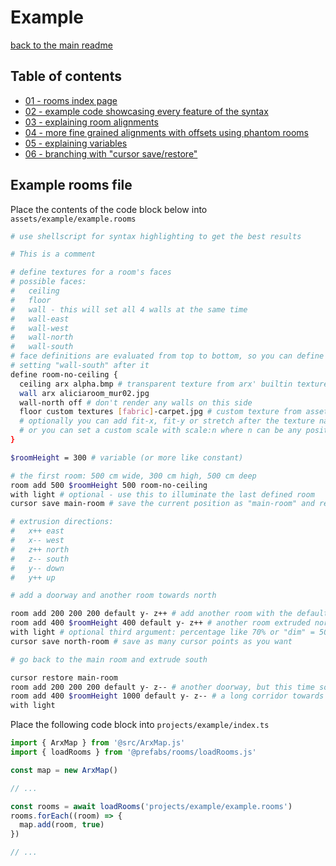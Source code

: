 # Example

[back to the main readme](../01-readme.md)

## Table of contents

- [01 - rooms index page](./01-readme.md)
- [02 - example code showcasing every feature of the syntax](./02-example.md)
- [03 - explaining room alignments](./03-aligning-rooms.md)
- [04 - more fine grained alignments with offsets using phantom rooms](./04-offsets.md)
- [05 - explaining variables](./05-variables.md)
- [06 - branching with "cursor save/restore"](./06-branching.md)

## Example rooms file

Place the contents of the code block below into `assets/example/example.rooms`

```sh
# use shellscript for syntax highlighting to get the best results

# This is a comment

# define textures for a room's faces
# possible faces:
#   ceiling
#   floor
#   wall - this will set all 4 walls at the same time
#   wall-east
#   wall-west
#   wall-north
#   wall-south
# face definitions are evaluated from top to bottom, so you can define "wall" and override a single side by
# setting "wall-south" after it
define room-no-ceiling {
  ceiling arx alpha.bmp # transparent texture from arx' builtin textures
  wall arx aliciaroom_mur02.jpg
  wall-north off # don't render any walls on this side
  floor custom textures [fabric]-carpet.jpg # custom texture from assets/textures/
  # optionally you can add fit-x, fit-y or stretch after the texture names to replace the original tiled texture fitting
  # or you can set a custom scale with scale:n where n can be any positive number, like scale:2, scale:1.37, etc
}

$roomHeight = 300 # variable (or more like constant)

# the first room: 500 cm wide, 300 cm high, 500 cm deep
room add 500 $roomHeight 500 room-no-ceiling
with light # optional - use this to illuminate the last defined room
cursor save main-room # save the current position as "main-room" and restore it later - used for branching

# extrusion directions:
#   x++ east
#   x-- west
#   z++ north
#   z-- south
#   y-- down
#   y++ up

# add a doorway and another room towards north

room add 200 200 200 default y- z++ # add another room with the default "jorge" texture - bottoms aligned, room is extruded north
room add 400 $roomHeight 400 default y- z++ # another room extruded north
with light # optional third argument: percentage like 70% or "dim" = 50%. No 3rd argument means 100% full brightness
cursor save north-room # save as many cursor points as you want

# go back to the main room and extrude south

cursor restore main-room
room add 200 200 200 default y- z-- # another doorway, but this time south
room add 400 $roomHeight 1000 default y- z-- # a long corridor towards the south
with light
```

Place the following code block into `projects/example/index.ts`

```ts
import { ArxMap } from '@src/ArxMap.js'
import { loadRooms } from '@prefabs/rooms/loadRooms.js'

const map = new ArxMap()

// ...

const rooms = await loadRooms('projects/example/example.rooms')
rooms.forEach((room) => {
  map.add(room, true)
})

// ...
```
